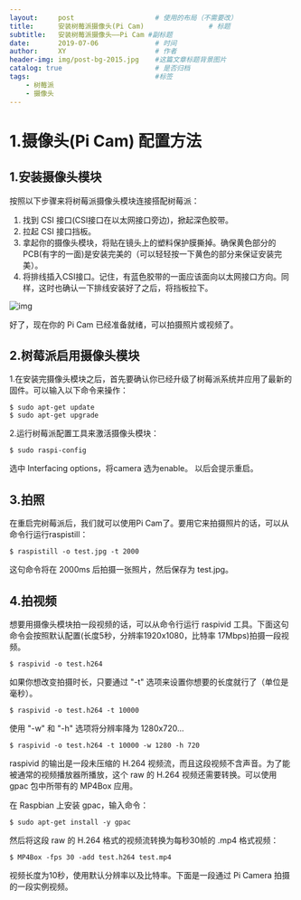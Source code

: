 ```yaml
---
layout:     post   				    # 使用的布局（不需要改）
title:      安装树莓派摄像头(Pi Cam) 				# 标题 
subtitle:   安装树莓派摄像头——Pi Cam #副标题
date:       2019-07-06 				# 时间
author:     XY 						# 作者
header-img: img/post-bg-2015.jpg 	#这篇文章标题背景图片
catalog: true 						# 是否归档
tags:								#标签
    - 树莓派
    - 摄像头
---
```


# 1.摄像头(Pi Cam) 配置方法

## 1.安装摄像头模块

按照以下步骤来将树莓派摄像头模块连接搭配树莓派：

1. 找到 CSI 接口(CSI接口在以太网接口旁边)，掀起深色胶带。
2. 拉起 CSI 接口挡板。
3. 拿起你的摄像头模块，将贴在镜头上的塑料保护膜撕掉。确保黄色部分的PCB(有字的一面)是安装完美的（可以轻轻按一下黄色的部分来保证安装完美）。
4. 将排线插入CSI接口。记住，有蓝色胶带的一面应该面向以太网接口方向。同样，这时也确认一下排线安装好了之后，将挡板拉下。

![img](https://i.loli.net/2019/07/06/5d20a652a6a1763359.jpg)

好了，现在你的 Pi Cam 已经准备就绪，可以拍摄照片或视频了。

## 2.树莓派启用摄像头模块

1.在安装完摄像头模块之后，首先要确认你已经升级了树莓派系统并应用了最新的固件。可以输入以下命令来操作：

```
$ sudo apt-get update
$ sudo apt-get upgrade
```



2.运行树莓派配置工具来激活摄像头模块：

```
$ sudo raspi-config
```

选中 Interfacing options，将camera 选为enable。
以后会提示重启。

## 3.拍照

在重启完树莓派后，我们就可以使用Pi Cam了。要用它来拍摄照片的话，可以从命令行运行raspistill：

```
$ raspistill -o test.jpg -t 2000 
```

这句命令将在 2000ms 后拍摄一张照片，然后保存为 test.jpg。

## 4.拍视频

想要用摄像头模块拍一段视频的话，可以从命令行运行 raspivid 工具。下面这句命令会按照默认配置(长度5秒，分辨率1920x1080，比特率 17Mbps)拍摄一段视频。

```
$ raspivid -o test.h264
```

如果你想改变拍摄时长，只要通过 "-t" 选项来设置你想要的长度就行了（单位是毫秒）。

```
$ raspivid -o test.h264 -t 10000
```

使用 "-w" 和 "-h" 选项将分辨率降为 1280x720...

```
$ raspivid -o test.h264 -t 10000 -w 1280 -h 720
```

raspivid 的输出是一段未压缩的 H.264 视频流，而且这段视频不含声音。为了能被通常的视频播放器所播放，这个 raw 的 H.264 视频还需要转换。可以使用 gpac 包中所带有的 MP4Box 应用。

在 Raspbian 上安装 gpac，输入命令：

```
$ sudo apt-get install -y gpac 
```

然后将这段 raw 的 H.264 格式的视频流转换为每秒30帧的 .mp4 格式视频：

```
$ MP4Box -fps 30 -add test.h264 test.mp4 
```

视频长度为10秒，使用默认分辨率以及比特率。下面是一段通过 Pi Camera 拍摄的一段实例视频。












